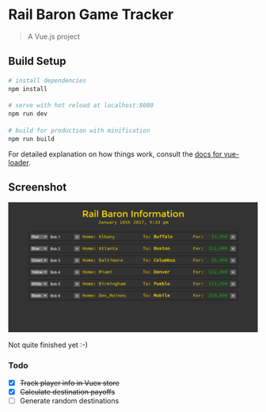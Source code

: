 # Rail Baron Game Tracker

> A Vue.js project

## Build Setup

``` bash
# install dependencies
npm install

# serve with hot reload at localhost:8080
npm run dev

# build for production with minification
npm run build
```

For detailed explanation on how things work, consult the [docs for vue-loader](http://vuejs.github.io/vue-loader).

## Screenshot

![](./screenshot.png)

Not quite finished yet :-)

### Todo

* [x] ~~Track player info in Vuex store~~
* [x] ~~Calculate destination payoffs~~
* [ ] Generate random destinations
